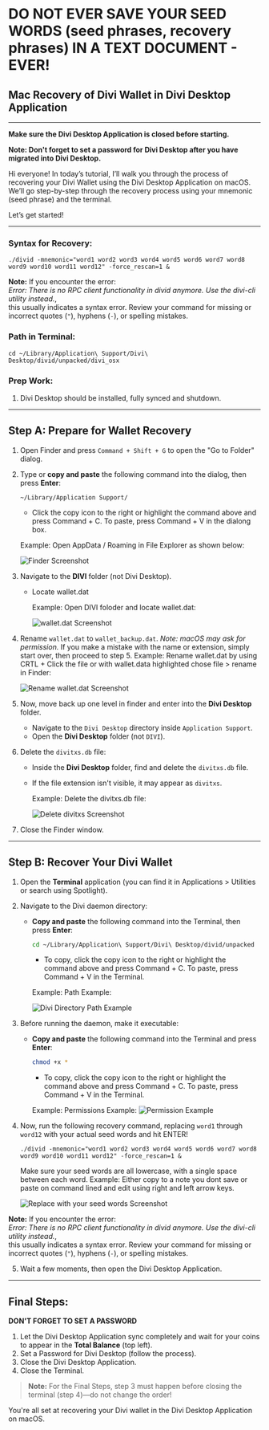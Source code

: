 # **DO NOT EVER SAVE YOUR SEED WORDS (seed phrases, recovery phrases) IN A TEXT DOCUMENT - EVER!**

## Mac Recovery of Divi Wallet in Divi Desktop Application

---

**Make sure the Divi Desktop Application is closed before starting.**

**Note: Don't forget to set a password for Divi Desktop after you have migrated into Divi Desktop.**

Hi everyone! In today’s tutorial, I’ll walk you through the process of recovering your Divi Wallet using the Divi Desktop Application on macOS. We’ll go step-by-step through the recovery process using your mnemonic (seed phrase) and the terminal.

Let’s get started!

---

### Syntax for Recovery:
```
./divid -mnemonic="word1 word2 word3 word4 word5 word6 word7 word8 word9 word10 word11 word12" -force_rescan=1 &
```
**Note:** If you encounter the error:  
*Error: There is no RPC client functionality in divid anymore. Use the divi-cli utility instead.*,  
this usually indicates a syntax error. Review your command for missing or incorrect quotes (`"`), hyphens (`-`), or spelling mistakes.


### Path in Terminal:
```
cd ~/Library/Application\ Support/Divi\ Desktop/divid/unpacked/divi_osx
```

### Prep Work:
1. Divi Desktop should be installed, fully synced and shutdown.

---

## Step A: Prepare for Wallet Recovery

1. Open Finder and press `Command + Shift + G` to open the "Go to Folder" dialog.
2. Type or **copy and paste** the following command into the dialog, then press **Enter**:
     ```
     ~/Library/Application Support/
     ```
     - Click the copy icon to the right or highlight the command above and press Command + C. To paste, press Command + V in the dialong box.
     
     Example:
     Open AppData / Roaming in File Explorer as shown below:

     ![Finder Screenshot](https://github.com/7h3v01c3/tutorials/blob/main/images/osx/force_rescan/finder.jpg)
3. Navigate to the **DIVI** folder (not Divi Desktop).
   - Locate wallet.dat

     Example:
     Open DIVI foloder and locate wallet.dat:

     ![wallet.dat Screenshot](images/osx/recovery/DIVI_folder.jpg)
     
5. Rename `wallet.dat` to `wallet_backup.dat`.
   *Note: macOS may ask for permission.* If you make a mistake with the name or extension, simply start over, then proceed to step 5.
   Example:
   Rename wallet.dat by using CRTL + Click the file or with wallet.data highlighted chose file > rename in Finder:

     ![Rename wallet.dat Screenshot](images/osx/recovery/rename_wallet.dat.jpg)

6. Now, move back up one level in finder and enter into the **Divi Desktop** folder.
   - Navigate to the `Divi Desktop` directory inside `Application Support`.
   - Open the **Divi Desktop** folder (not `DIVI`).

7. Delete the `divitxs.db` file:
   - Inside the **Divi Desktop** folder, find and delete the `divitxs.db` file.  
   - If the file extension isn't visible, it may appear as `divitxs`.

     Example:
     Delete the divitxs.db file:

     ![Delete divitxs Screenshot](https://github.com/7h3v01c3/tutorials/blob/main/images/osx/force_rescan/divi_desktop_directory.jpg)

8. Close the Finder window.

---

## Step B: Recover Your Divi Wallet

1. Open the **Terminal** application (you can find it in Applications > Utilities or search using Spotlight).
2. Navigate to the Divi daemon directory:
   - **Copy and paste** the following command into the Terminal, then press **Enter**:
     ```bash
     cd ~/Library/Application\ Support/Divi\ Desktop/divid/unpacked
     ```
     - To copy, click the copy icon to the right or highlight the command above and press Command + C. To paste, press Command + V in the Terminal.
     
     Example:
     Path Example:

     ![Divi Directory Path Example](https://github.com/7h3v01c3/tutorials/blob/main/images/osx/force_rescan/past_in_path_to_osx_directory.jpg)

3. Before running the daemon, make it executable:
   - **Copy and paste** the following command into the Terminal and press **Enter**:
     ```bash
     chmod +x *
     ```
     - To copy, click the copy icon to the right or highlight the command above and press Command + C. To paste, press Command + V in the Terminal.

     Example:
     Permissions Example:
     ![Permission Example](https://github.com/7h3v01c3/tutorials/blob/main/images/osx/force_rescan/paste_in_permissions.jpg)

4. Now, run the following recovery command, replacing `word1` through `word12` with your actual seed words and hit ENTER!
    ```
    ./divid -mnemonic="word1 word2 word3 word4 word5 word6 word7 word8 word9 word10 word11 word12" -force_rescan=1 &
    ```
    Make sure your seed words are all lowercase, with a single space between each word.
   Example:
   Either copy to a note you dont save or paste on command lined and edit using right and left arrow keys.

     ![Replace with your seed words Screenshot](images/osx/recovery/update_words_to_match_yours.gif)
   

**Note:** If you encounter the error:  
*Error: There is no RPC client functionality in divid anymore. Use the divi-cli utility instead.*,  
this usually indicates a syntax error. Review your command for missing or incorrect quotes (`"`), hyphens (`-`), or spelling mistakes.


5. Wait a few moments, then open the Divi Desktop Application.

---

## Final Steps:

**DON'T FORGET TO SET A PASSWORD**

1. Let the Divi Desktop Application sync completely and wait for your coins to appear in the **Total Balance** (top left).
2. Set a Password for Divi Desktop (follow the process).
3. Close the Divi Desktop Application.
4. Close the Terminal.

> **Note:** For the Final Steps, step 3 must happen before closing the terminal (step 4)—do not change the order!

You're all set at recovering your Divi wallet in the Divi Desktop Application on macOS.
